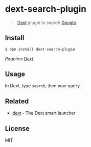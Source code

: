 # dext-search-plugin

> [Dext](https://github.com/vutran/dext) plugin to search [Google](https://google.com).

## Install

```bash
$ dpm install dext-search-plugin
```

*Requires [Dext](https://github.com/vutran/dext).*

## Usage

In Dext, type `search`, then your query.

## Related

- [dext](https://github.com/vutran/dext) - The Dext smart launcher

## License

MIT
